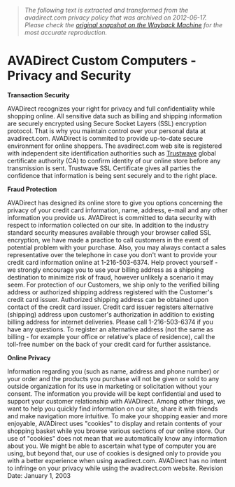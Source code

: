 > *The following text is extracted and transformed from the avadirect.com privacy policy that was archived on 2012-06-17. Please check the [original snapshot on the Wayback Machine](https://web.archive.org/web/20120617054425id_/http%3A//www.avadirect.com/privacy.asp) for the most accurate reproduction.*

# AVADirect Custom Computers - Privacy and Security

**Transaction Security**

AVADirect recognizes your right for privacy and full confidentiality while shopping online. All sensitive data such as billing and shipping information are securely encrypted using Secure Socket Layers (SSL) encryption protocol. That is why you maintain control over your personal data at avadirect.com. AVADirect is commited to provide up-to-date secure environment for online shoppers. The avadirect.com web site is registered with independent site identification authorities such as [Trustwave](http://www.trustwave.com/) global certificate authority (CA) to confirm identity of our online store before any transmission is sent. Trustwave SSL Certificate gives all parties the confidence that information is being sent securely and to the right place. 

**Fraud Protection**

AVADirect has designed its online store to give you options concerning the privacy of your credit card information, name, address, e-mail and any other information you provide us. AVADirect is committed to data security with respect to information collected on our site. In addition to the industry standard security measures available through your browser called SSL encryption, we have made a practice to call customers in the event of potential problem with your purchase. Also, you may always contact a sales representative over the telephone in case you don't want to provide your credit card information online at 1-216-503-6374. Help provect yourself - we strongly encourage you to use your billing address as a shipping destination to minimize risk of fraud, however unlikely a scenario it may seem. For protection of our Customers, we ship only to the verified billing address or authorized shipping address registered with the Customer's credit card issuer. Authorized shipping address can be obtained upon contact of the credit card issuer. Credit card issuer registers alternative (shipping) address upon customer's authorization in addition to existing billing address for internet deliveries. Please call 1-216-503-6374 if you have any questions. To register an alternative address (not the same as billing - for example your office or relative's place of residence), call the toll-free number on the back of your credit card for further assistance. 

**Online Privacy**

Information regarding you (such as name, address and phone number) or your order and the products you purchase will not be given or sold to any outside organization for its use in marketing or solicitation without your consent. The information you provide will be kept confidential and used to support your customer relationship with AVADirect. Among other things, we want to help you quickly find information on our site, share it with friends and make navigation more intuitive. To make your shopping easier and more enjoyable, AVADirect uses "cookies" to display and retain contents of your shopping basket while you browse various sections of our online store. Our use of "cookies" does not mean that we automatically know any information about you. We might be able to ascertain what type of computer you are using, but beyond that, our use of cookies is designed only to provide you with a better experience when using avadirect.com. AVADirect has no intent to infringe on your privacy while using the avadirect.com website. Revision Date: January 1, 2003 
